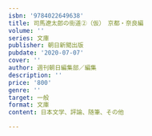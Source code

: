 ```yaml
---
isbn: '9784022649638'
title: 司馬遼太郎の街道②（仮）　京都・奈良編
volume: ''
series: 文庫
publisher: 朝日新聞出版
pubdate: '2020-07-07'
cover: ''
author: 週刊朝日編集部／編集
description: ''
price: '800'
genre: ''
target: 一般
format: 文庫
content: 日本文学、評論、随筆、その他

---
```


